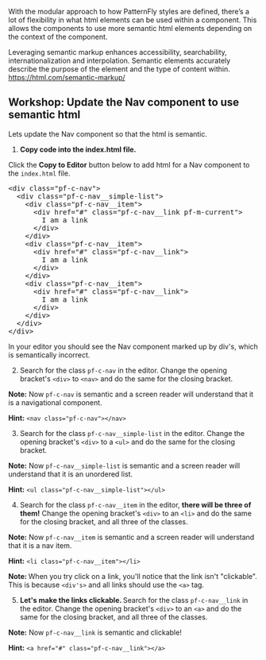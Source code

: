 With the modular approach to how PatternFly styles are defined, there’s a lot of flexibility in what html elements can be used within a component. This allows the components to use more semantic html elements depending on the context of the component. 


Leveraging semantic markup enhances accessibility, searchability, internationalization and interpolation. Semantic elements accurately describe the purpose of the element and the type of content within. https://html.com/semantic-markup/

## Workshop: Update the Nav component to use semantic html

Lets update the Nav component so that the html is semantic.

1) <strong>Copy code into the index.html file.</strong>

Click the <strong>Copy to Editor</strong> button below to add html for a Nav component to the `index.html` file.

<pre class="file" data-filename="index.html" data-target="replace">
&lt;div class=&quot;pf-c-nav&quot;&gt;
  &lt;div class=&quot;pf-c-nav__simple-list&quot;&gt;
    &lt;div class=&quot;pf-c-nav__item&quot;&gt;
      &lt;div href=&quot;#&quot; class=&quot;pf-c-nav__link pf-m-current&quot;&gt;
        I am a link
      &lt;/div&gt;
    &lt;/div&gt;
    &lt;div class=&quot;pf-c-nav__item&quot;&gt;
      &lt;div href=&quot;#&quot; class=&quot;pf-c-nav__link&quot;&gt;
        I am a link
      &lt;/div&gt;
    &lt;/div&gt;
    &lt;div class=&quot;pf-c-nav__item&quot;&gt;
      &lt;div href=&quot;#&quot; class=&quot;pf-c-nav__link&quot;&gt;
        I am a link
      &lt;/div&gt;
    &lt;/div&gt;
  &lt;/div&gt;
&lt;/div&gt;
</pre>

In your editor you should see the Nav component marked up by div's, which is semantically incorrect.

2) Search for the class `pf-c-nav` in the editor. Change the opening bracket's `<div>`  to `<nav>` and do the same for the closing bracket.

<strong>Note:</strong> Now `pf-c-nav` is semantic and a screen reader will understand that it is a navigational component.

<strong>Hint:</strong> `<nav class="pf-c-nav"></nav>`

3) Search for the class `pf-c-nav__simple-list` in the editor. Change the opening bracket's `<div>` to a `<ul>` and do the same for the closing bracket.

<strong>Note:</strong> Now `pf-c-nav__simple-list` is semantic and a screen reader will understand that it is an unordered list.

<strong>Hint:</strong> `<ul class="pf-c-nav__simple-list"></ul>`

4) Search for the class `pf-c-nav__item` in the editor, <strong>there will be three of them!</strong> Change the opening bracket's `<div>` to an `<li>` and do the same for the closing bracket, and all three of the classes.

<strong>Note:</strong> Now `pf-c-nav__item` is semantic and a screen reader will understand that it is a nav item.

<strong>Hint:</strong> `<li class="pf-c-nav__item"></li>`

<strong>Note: </strong> When you try click on a link, you'll notice that the link isn't "clickable". This is because `<div's>` and all links should use the `<a>` tag. 

5) <strong>Let's make the links clickable. </strong> Search for the class `pf-c-nav__link` in the editor. Change the opening bracket's `<div>` to an `<a>` and do the same for the closing bracket, and all three of the classes.

<strong>Note:</strong> Now `pf-c-nav__link` is semantic and clickable!

<strong>Hint:</strong> `<a href="#" class="pf-c-nav__link"></a>`

